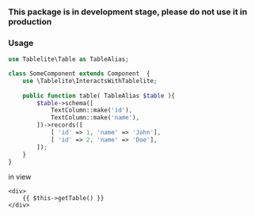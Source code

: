 ### This package is in development stage, please do not use it in production

### Usage

```php
use Tablelite\Table as TableAlias;

class SomeComponent extends Component  {
    use \Tablelite\InteractsWithTablelite;
    
    public function table( TableAlias $table ){
        $table->schema([
            TextColumn::make('id'),
            TextColumn::make('name'),
        ])->records([
            [ 'id' => 1, 'name' => 'John'],
            [ 'id' => 2, 'name' => 'Doe'],
        ]);
    }
}
```
in view
```bladehtml
<div>
    {{ $this->getTable() }} 
</div>
```